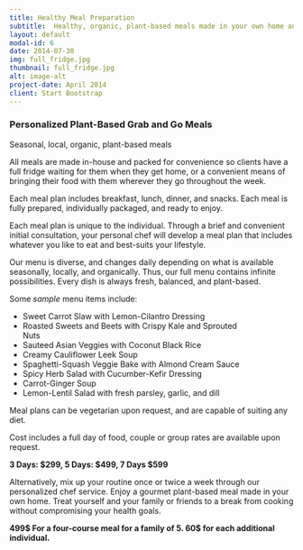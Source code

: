 ```yaml
---
title: Healthy Meal Preparation
subtitle:  Healthy, organic, plant-based meals made in your own home and catered to your personal taste
layout: default
modal-id: 6
date: 2014-07-30
img: full_fridge.jpg
thumbnail: full_fridge.jpg
alt: image-alt
project-date: April 2014
client: Start Bootstrap
---
```



<h3>Personalized Plant-Based Grab and Go Meals</h3>

<p>Seasonal, local, organic, plant-based meals</p>

<p>All meals are made in-house and packed for convenience so clients have a full fridge waiting for them when they get home, or a convenient means of bringing their food with them wherever they go throughout the week.</p>

<p>Each meal plan includes breakfast, lunch, dinner, and snacks. Each meal is fully prepared, individually packaged, and ready to enjoy.</p>

<p>Each meal plan is unique to the individual. Through a brief and convenient initial consultation, your personal chef will develop a meal plan that includes whatever you like to eat and best-suits your lifestyle.</p>

<p>Our menu is diverse, and changes daily depending on what is available seasonally, locally, and organically. Thus, our full menu contains infinite possibilities. Every dish is always fresh, balanced, and plant-based.</p>

<p>Some <i>sample</i> menu items include:</p>

<ul class="basic-list" style="width: 400px">
  <li>Sweet Carrot Slaw with Lemon-Cilantro Dressing</li>
  <li>Roasted Sweets and Beets with Crispy Kale and Sprouted Nuts</li>
  <li>Sauteed Asian Veggies with Coconut Black Rice</li>
  <li>Creamy Cauliflower Leek Soup</li>
  <li>Spaghetti-Squash Veggie Bake with Almond Cream Sauce</li>
  <li>Spicy Herb Salad with Cucumber-Kefir Dressing</li>
  <li>Carrot-Ginger Soup</li>
  <li>Lemon-Lentil Salad with fresh parsley, garlic, and dill</li>
</ul>

<p>Meal plans can be vegetarian upon request, and are capable of suiting any diet.</p>

<p>Cost includes a full day of food, couple or group rates are available upon request.</p>
<p><b>3 Days: $299, 5 Days: $499, 7 Days $599</b></p>
<!-- <table class="table table-bordered">
  <tr>
    <td>3 Day </td>
    <td>299$</td>
  </tr>
  <tr>
    <td>5 Day</td>
    <td>399$</td>
  </tr>
  <tr>
    <td>7 Day</td>
    <td>499$</td>
  </tr>

</table> -->

<p>Alternatively, mix up your routine once or twice a week through our personalized chef service. Enjoy a gourmet plant-based meal made in your own home. Treat yourself and your family or friends to a break from cooking without compromising your health goals.</p>
<p><b>499$ For a four-course meal for a family of 5. 60$ for each additional individual.</b></p>
